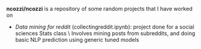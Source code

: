 **ncozzi/ncozzi** is a repository of some random projects that I have worked on

- *Data mining for reddit* (collectingreddit.ipynb): project done for a social sciences Stats class \\
Involves mining posts from subreddits, and doing basic NLP prediction using generic tuned models


